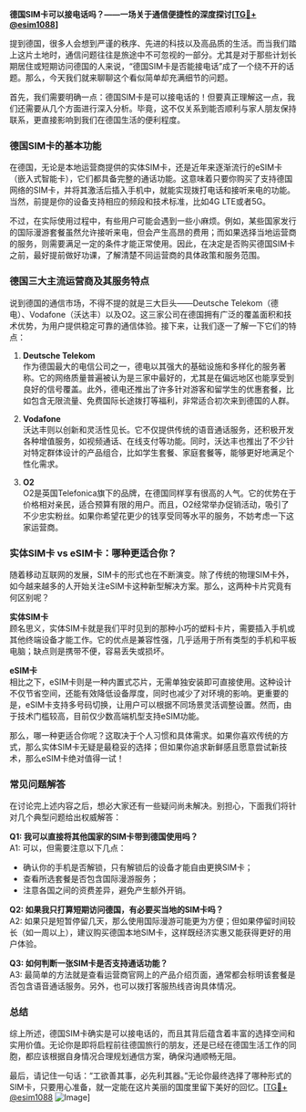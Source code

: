 **德国SIM卡可以接电话吗？——一场关于通信便捷性的深度探讨[[TG💪+ @esim1088](https://t.me/s/esim1088)]**

提到德国，很多人会想到严谨的秩序、先进的科技以及高品质的生活。而当我们踏上这片土地时，通信问题往往是旅途中不可忽视的一部分。尤其是对于那些计划长期居住或短期访问德国的人来说，“德国SIM卡是否能接电话”成了一个绕不开的话题。那么，今天我们就来聊聊这个看似简单却充满细节的问题。

首先，我们需要明确一点：德国SIM卡是可以接电话的！但要真正理解这一点，我们还需要从几个方面进行深入分析。毕竟，这不仅关系到能否顺利与家人朋友保持联系，更直接影响到我们在德国生活的便利程度。

### 德国SIM卡的基本功能

在德国，无论是本地运营商提供的实体SIM卡，还是近年来逐渐流行的eSIM卡（嵌入式智能卡），它们都具备完整的通话功能。这意味着只要你购买了支持德国网络的SIM卡，并将其激活后插入手机中，就能实现拨打电话和接听来电的功能。当然，前提是你的设备支持相应的频段和技术标准，比如4G LTE或者5G。

不过，在实际使用过程中，有些用户可能会遇到一些小麻烦。例如，某些国家发行的国际漫游套餐虽然允许接听来电，但会产生高昂的费用；而如果选择当地运营商的服务，则需要满足一定的条件才能正常使用。因此，在决定是否购买德国SIM卡之前，最好提前做好功课，了解清楚不同运营商的具体政策和服务范围。

### 德国三大主流运营商及其服务特点

说到德国的通信市场，不得不提的就是三大巨头——Deutsche Telekom（德电）、Vodafone（沃达丰）以及O2。这三家公司在德国拥有广泛的覆盖面积和技术优势，为用户提供稳定可靠的通信体验。接下来，让我们逐一了解一下它们的特点：

1. **Deutsche Telekom**  
作为德国最大的电信公司之一，德电以其强大的基础设施和多样化的服务著称。它的网络质量普遍被认为是三家中最好的，尤其是在偏远地区也能享受到良好的信号覆盖。此外，德电还推出了许多针对游客和留学生的优惠套餐，比如包含无限流量、免费国际长途拨打等福利，非常适合初次来到德国的人群。

2. **Vodafone**  
沃达丰则以创新和灵活性见长。它不仅提供传统的语音通话服务，还积极开发各种增值服务，如视频通话、在线支付等功能。同时，沃达丰也推出了不少针对特定群体设计的产品组合，比如学生套餐、家庭套餐等，能够更好地满足个性化需求。

3. **O2**  
O2是英国Telefonica旗下的品牌，在德国同样享有很高的人气。它的优势在于价格相对亲民，适合预算有限的用户。而且，O2经常举办促销活动，吸引了不少忠实粉丝。如果你希望花更少的钱享受同等水平的服务，不妨考虑一下这家运营商。

### 实体SIM卡 vs eSIM卡：哪种更适合你？

随着移动互联网的发展，SIM卡的形式也在不断演变。除了传统的物理SIM卡外，如今越来越多的人开始关注eSIM卡这种新型解决方案。那么，这两种卡片究竟有何区别呢？

**实体SIM卡**  
顾名思义，实体SIM卡就是我们平时见到的那种小巧的塑料卡片，需要插入手机或其他终端设备才能工作。它的优点是兼容性强，几乎适用于所有类型的手机和平板电脑；缺点则是携带不便，容易丢失或损坏。

**eSIM卡**  
相比之下，eSIM卡则是一种内置式芯片，无需单独安装即可直接使用。这种设计不仅节省空间，还能有效降低设备厚度，同时也减少了对环境的影响。更重要的是，eSIM卡支持多号码切换，让用户可以根据不同场景灵活调整设置。然而，由于技术门槛较高，目前仅少数高端机型支持eSIM功能。

那么，哪一种更适合你呢？这取决于个人习惯和具体需求。如果你喜欢传统的方式，那么实体SIM卡无疑是最稳妥的选择；但如果你追求新鲜感且愿意尝试新技术，那么eSIM卡绝对值得一试！

### 常见问题解答

在讨论完上述内容之后，想必大家还有一些疑问尚未解决。别担心，下面我们将针对几个典型问题给出权威解答：

**Q1: 我可以直接将其他国家的SIM卡带到德国使用吗？**  
A1: 可以，但需要注意以下几点：
- 确认你的手机是否解锁，只有解锁后的设备才能自由更换SIM卡；
- 查看所选套餐是否包含国际漫游服务；
- 注意各国之间的资费差异，避免产生额外开销。

**Q2: 如果我只打算短期访问德国，有必要买当地的SIM卡吗？**  
A2: 如果只是短暂停留几天，那么使用国际漫游可能更为方便；但如果停留时间较长（如一周以上），建议购买德国本地SIM卡，这样既经济实惠又能获得更好的用户体验。

**Q3: 如何判断一张SIM卡是否支持通话功能？**  
A3: 最简单的方法就是查看运营商官网上的产品介绍页面，通常都会标明该套餐是否包含语音通话服务。另外，也可以拨打客服热线咨询具体情况。

### 总结

综上所述，德国SIM卡确实是可以接电话的，而且其背后蕴含着丰富的选择空间和实用价值。无论你是即将启程前往德国旅行的朋友，还是已经在德国生活工作的同胞，都应该根据自身情况合理规划通信方案，确保沟通顺畅无阻。

最后，请记住一句话：“工欲善其事，必先利其器。”无论你最终选择了哪种形式的SIM卡，只要用心准备，就一定能在这片美丽的国度里留下美好的回忆。[[TG💪+ @esim1088](https://t.me/s/esim1088) ![Image](https://i.postimg.cc/4NQfJmqS/Snipaste-2025-05-13-00-14-12.png)]